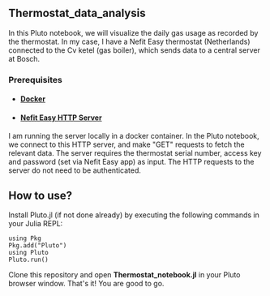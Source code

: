 ## Thermostat_data_analysis

In this Pluto notebook, we will visualize the daily gas usage as recorded by the
thermostat. In my case, I have a Nefit Easy thermostat (Netherlands) connected to
the Cv ketel (gas boiler), which sends data to a central server at Bosch.

### Prerequisites

- #### [Docker](https://docs.docker.com/engine/install/)

- #### [Nefit Easy HTTP Server](https://github.com/TrafeX/nefiteasy-http-server-docker)
I am running the server locally in a docker container. In the Pluto notebook, we
connect to this HTTP server, and make "GET" requests to fetch the relevant data.
The server requires the thermostat serial number, access key and password (set via
Nefit Easy app) as input. The HTTP requests to the server do not need to be authenticated.

## How to use?

Install Pluto.jl (if not done already) by executing the following commands in your Julia REPL:

    using Pkg
    Pkg.add("Pluto")
    using Pluto
    Pluto.run()

Clone this repository and open **Thermostat_notebook.jl** in your Pluto browser window. That's it!
You are good to go.